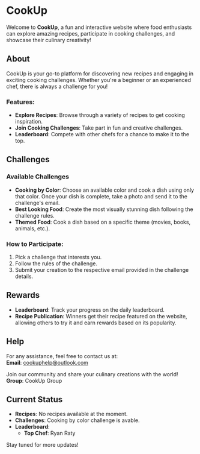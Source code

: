 # CookUp

Welcome to **CookUp**, a fun and interactive website where food enthusiasts can explore amazing recipes, participate in cooking challenges, and showcase their culinary creativity!

## About

CookUp is your go-to platform for discovering new recipes and engaging in exciting cooking challenges. Whether you're a beginner or an experienced chef, there is always a challenge for you!

### Features:
- **Explore Recipes**: Browse through a variety of recipes to get cooking inspiration.
- **Join Cooking Challenges**: Take part in fun and creative challenges.
- **Leaderboard**: Compete with other chefs for a chance to make it to the top.

## Challenges

### Available Challenges
- **Cooking by Color**: Choose an available color and cook a dish using only that color. Once your dish is complete, take a photo and send it to the challenge's email.
- **Best Looking Food**: Create the most visually stunning dish following the challenge rules.
- **Themed Food**: Cook a dish based on a specific theme (movies, books, animals, etc.).

### How to Participate:
1. Pick a challenge that interests you.
2. Follow the rules of the challenge.
3. Submit your creation to the respective email provided in the challenge details.

## Rewards
- **Leaderboard**: Track your progress on the daily leaderboard.
- **Recipe Publication**: Winners get their recipe featured on the website, allowing others to try it and earn rewards based on its popularity.

## Help

For any assistance, feel free to contact us at:  
**Email**: [cookuphelp@outlook.com](mailto:cookuphelp@outlook.com)

Join our community and share your culinary creations with the world!  
**Group**: CookUp Group

## Current Status

- **Recipes**: No recipes available at the moment.
- **Challenges**: Cooking by color challenge is avable.
- **Leaderboard**: 
    - **Top Chef**: Ryan Raty

Stay tuned for more updates!
